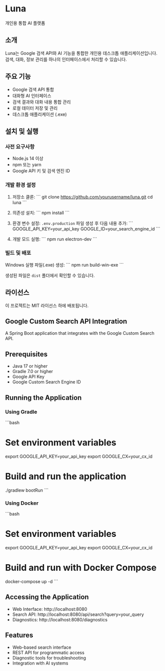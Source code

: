 # Luna

개인용 통합 AI 플랫폼

## 소개

Luna는 Google 검색 API와 AI 기능을 통합한 개인용 데스크톱 애플리케이션입니다. 검색, 대화, 정보 관리를 하나의 인터페이스에서 처리할 수 있습니다.

## 주요 기능

- Google 검색 API 통합
- 대화형 AI 인터페이스
- 검색 결과와 대화 내용 통합 관리
- 로컬 데이터 저장 및 관리
- 데스크톱 애플리케이션 (.exe)

## 설치 및 실행

### 사전 요구사항

- Node.js 14 이상
- npm 또는 yarn
- Google API 키 및 검색 엔진 ID

### 개발 환경 설정

1. 저장소 클론:
   \`\`\`
   git clone https://github.com/yourusername/luna.git
   cd luna
   \`\`\`

2. 의존성 설치:
   \`\`\`
   npm install
   \`\`\`

3. 환경 변수 설정:
   `.env.production` 파일 생성 후 다음 내용 추가:
   \`\`\`
   GOOGLE_API_KEY=your_api_key
   GOOGLE_ID=your_search_engine_id
   \`\`\`

4. 개발 모드 실행:
   \`\`\`
   npm run electron-dev
   \`\`\`

### 빌드 및 배포

Windows 실행 파일(.exe) 생성:
\`\`\`
npm run build-win-exe
\`\`\`

생성된 파일은 `dist` 폴더에서 확인할 수 있습니다.

## 라이선스

이 프로젝트는 MIT 라이선스 하에 배포됩니다.

## Google Custom Search API Integration

A Spring Boot application that integrates with the Google Custom Search API.

## Prerequisites

- Java 17 or higher
- Gradle 7.0 or higher
- Google API Key
- Google Custom Search Engine ID

## Running the Application

### Using Gradle

\`\`\`bash
# Set environment variables
export GOOGLE_API_KEY=your_api_key
export GOOGLE_CX=your_cx_id

# Build and run the application
./gradlew bootRun
\`\`\`

### Using Docker

\`\`\`bash
# Set environment variables
export GOOGLE_API_KEY=your_api_key
export GOOGLE_CX=your_cx_id

# Build and run with Docker Compose
docker-compose up -d
\`\`\`

## Accessing the Application

- Web Interface: http://localhost:8080
- Search API: http://localhost:8080/api/search?query=your_query
- Diagnostics: http://localhost:8080/diagnostics

## Features

- Web-based search interface
- REST API for programmatic access
- Diagnostic tools for troubleshooting
- Integration with AI systems
